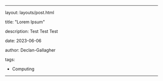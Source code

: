 ---

layout: layouts/post.html

title: "Lorem Ipsum"

description: Test Test Test

date: 2023-06-06

author: Declan-Gallagher

tags:

- Computing

---